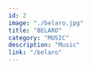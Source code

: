 ```yaml
---
id: 2
image: "./belaro.jpg"
title: "BELARO"
category: "MUSIC"
description: "Music"
link: "/belaro"
---
```

